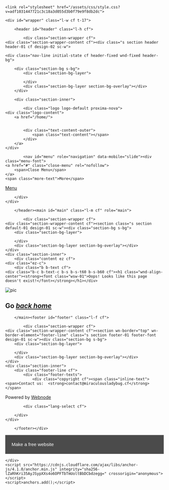 <!DOCTYPE html>
<html lang="en-US">
  <head>
    <meta charset="UTF-8">
    <meta http-equiv="X-UA-Compatible" content="IE=edge">
    <meta name="viewport" content="width=device-width, initial-scale=1">

<!-- Begin Jekyll SEO tag v2.6.1 -->
<title>ladybugglobal.github.io</title>
<meta name="generator" content="Jekyll v3.8.5" />
<meta property="og:title" content="Error" />
<meta property="og:locale" content="en_US" />
<link rel="canonical" href="http://miraculousladybug.cf/404.html" />
<meta property="og:url" content="http://miraculousladybug.cf/404.html" />
<meta property="og:site_name" content="" />
<script type="application/ld+json">
{"@type":"WebPage","url":"http://miraculousladybug.cf/404.html","headline":"","@context":"https://schema.org"}</script>
<!-- End Jekyll SEO tag -->

    <link rel="stylesheet" href="/assets/css/style.css?v=adf1031447721c3c18a3d055d3b0f79e9f8db2dc">
  </head>
  <body>
    <div class="container-lg px-3 my-5 markdown-body">
      
      

<html class="no-js" prefix="og: https://ogp.me/ns#" lang="en"><!--<![endif]--><head><meta charset="utf-8" /><link rel="shortcut icon" href="https://d1di2lzuh97fh2.cloudfront.net/files/1j/1jd/1jdr8n.ico?ph=ba709bf192" /><link rel="apple-touch-icon" href="https://d1di2lzuh97fh2.cloudfront.net/files/1j/1jd/1jdr8n.ico?ph=ba709bf192" /><link rel="icon" href="https://d1di2lzuh97fh2.cloudfront.net/files/1j/1jd/1jdr8n.ico?ph=ba709bf192" /><meta http-equiv="X-UA-Compatible" content="IE=edge,chrome=1" /><title>Error 404 | Page not found</title><meta name="viewport" content="width=device-width,initial-scale=1,viewport-fit=cover" /><meta name="msapplication-tap-highlight" content="no" /><link href="https://d1di2lzuh97fh2.cloudfront.net/files/26/26z/26zmab.css?ph=ba709bf192" rel="stylesheet" /><link href="https://d1di2lzuh97fh2.cloudfront.net/files/1p/1pk/1pkij3.css?ph=ba709bf192" rel="stylesheet" /><link rel="stylesheet" href="https://d1di2lzuh97fh2.cloudfront.net/files/0y/0yu/0yu7ve.css?ph=ba709bf192" data-wnd_color_scheme_file="" /><link rel="stylesheet" href="https://d1di2lzuh97fh2.cloudfront.net/files/4d/4dj/4djyg7.css?ph=ba709bf192" data-wnd_additive_color_file="" /><link rel="stylesheet" href="https://d1di2lzuh97fh2.cloudfront.net/files/3d/3de/3de2ta.css?ph=ba709bf192" data-wnd_typography_file="" /><meta name="description" content="Oops! Looks like this page doesn't exist!" /><meta name="keywords" content="" /><meta name="generator" content="Webnode 2" /><meta name="apple-mobile-web-app-capable" content="yes" /><meta name="apple-mobile-web-app-status-bar-style" content="black" /><meta name="format-detection" content="telephone=no" />

<meta property="og:url" content="https://dx35.webnode.com/error/" /><meta property="og:title" content="Error 404 | Page not found" /><meta property="og:type" content="article" /><meta property="og:description" content="Oops! Looks like this page doesn't exist!" /><meta property="og:site_name" content="Dx35" /><meta property="og:article:published_time" content="2020-03-17T00:00:00+0100" /><link rel="canonical" href="https://dx35.webnode.com/error/" /><script>window.checkAndChangeSvgColor=function(c){try{var a=document.getElementById(c);if(a){c=[["border","borderColor"],["outline","outlineColor"],["color","color"]];for(var h,b,d,f=[],e=0,m=c.length;e<m;e++)if(h=window.getComputedStyle(a)[c[e][1]].replace(/\s/g,"").match(/^rgb[a]?\(([0-9]{1,3}),([0-9]{1,3}),([0-9]{1,3})/i)){b="";for(var g=1;3>=g;g++)b+=("0"+parseInt(h[g],10).toString(16)).slice(-2);"0"===b.charAt(0)&&(d=parseInt(b.substr(0,2),16),d=Math.max(16,d),b=d.toString(16)+b.slice(-4));f.push(c[e][0]+"="+b)}if(f.length){var k=a.getAttribute("data-src"),l=k+(0>k.indexOf("?")?"?":"&")+f.join("&");a.src!=l&&(a.src=l,a.outerHTML=a.outerHTML)}}}catch(n){}};</script><link rel="stylesheet" href="https://use.typekit.net/fch3vye.css" /><script>(function(i,s,o,g,r,a,m){i['GoogleAnalyticsObject']=r;i[r]=i[r]||function(){
			(i[r].q=i[r].q||[]).push(arguments)},i[r].l=1*new Date();a=s.createElement(o),
			m=s.getElementsByTagName(o)[0];a.async=1;a.src=g;m.parentNode.insertBefore(a,m)
			})(window,document,'script','//www.google-analytics.com/analytics.js','ga');ga('create', 'UA-797705-6', 'auto',{"name":"wnd_header"});ga('wnd_header.set', 'dimension1', 'W2');ga('wnd_header.set', 'anonymizeIp', true);ga('wnd_header.send', 'pageview');</script></head><body class="l l-01 layout-01 contract c-s-l wt-page b-btn-sq b-btn-s-l b-btn-dn b-btn-bw-1 img-d-n img-t-o img-h-z line-solid lbox-d   wnd-fe">
	<div class="wnd-page cs-slate wnd-menu-empty ac-must">

	<div id="wrapper" class="l-w cf t-17">

		<header id="header" class="l-h cf">

			<div class="section-wrapper cf">
	<div class="section-wrapper-content cf"><div class="s section header header-01 cf design-02 sc-w">

	<div class="nav-line initial-state cf header-fixed wnd-fixed header-bg">

		<div class="section-bg s-bg">
			<div class="section-bg-layer">
				
			</div>
			<div class="section-bg-layer section-bg-overlay"></div>
		</div>

		<div class="section-inner">

			<div class="logo logo-default proxima-nova">
    <div class="logo-content">
        <a href="/home/">
            
            
	        <div class="text-content-outer">
		        <span class="text-content"></span>
	        </div>
        </a>
    </div>
</div>

			

			<nav id="menu" role="navigation" data-mobile="slide"><div class="menu-font">
	<a href="#" class="close-menu" rel="nofollow">
		<span>Close Menu</span>
	</a>
	<span class="more-text">More</span>
</div></nav><script type="application/javascript">var el=document.getElementById("menu");"undefined"!=typeof el&&(el.style.display="none")</script><div id="menu-mobile" class="hidden">
				<a href="#" id="menu-submit"><span></span>Menu</a>
			</div>

		</div>
	</div>
</div></div>
</div>

		</header><main id="main" class="l-m cf" role="main">

			<div class="section-wrapper cf">
	<div class="section-wrapper-content cf"><section class="s section default-01 design-01 sc-w"><div class="section-bg s-bg">
		<div class="section-bg-layer">
			
		</div>
		<div class="section-bg-layer section-bg-overlay"></div>
	</div>
	<div class="section-inner">
		<div class="content ez cf">
	<div class="ez-c">
		<div class="b b-text cf">
	<div class="b-c b-text-c b-s b-s-t60 b-s-b60 cf"><h1 class="wnd-align-center"><strong><font class="wsw-01">Oops! Looks like this page doesn't exist!</font></strong></h1></div>
</div><div class="column-wrapper cw cf">
	<div class="cw-c"><div class="column-content c pr cf" style="width:21.988%;">
	<div class="c-c"><div class="b b-text cf">
	<div class="b-c b-text-c b-s b-s-t60 b-s-b60 cf"></div>
</div></div>
</div><div class="column-content c pr cf" style="width:78.012%;">
	<div class="c-c"><div class="b b-html b-s">
	<div class="b-c">
		<img src="https://66.media.tumblr.com/49c20ca5e43b34b422989e685f3f61a9/tumblr_o0svkxEegP1uccfzro5_r2_540.gifv" alt="pic" />
	</div>
</div></div>
</div></div>
</div><div class="b b-text cf">
	<div class="b-c b-text-c b-s b-s-t60 b-s-b60 cf"><h2 class="wnd-align-center"><strong><font class="wsw-01">Go <a href="http://miraculousladybug.cf/en/" rel="nofollow"><font class="wsw-47"><em>back home</em></font></a></font></strong></h2></div>
</div>
	</div>
	
</div>
	</div>
</section></div>
</div>

		</main><footer id="footer" class="l-f cf">

			<div class="section-wrapper cf">
	<div class="section-wrapper-content cf"><section wn-border="top" wn-border-element="footer-line" class="s section footer-01 footer-font design-01 sc-w"><div class="section-bg s-bg">
		<div class="section-bg-layer">
			
		</div>
		<div class="section-bg-layer section-bg-overlay"></div>
	</div>
	<div class="section-inner">
		<div class="footer-line cf">
			<div class="footer-texts">
				<div class="copyright cf"><span class="inline-text">
	<span>Contact us:  <strong>contact@miraculousladybug.cf</strong></span>
</span></div>
				<div class="system-footer cf"><div class="sf">
<div class="sf-content">Powered by <a href="https://www.webnode.com?utm_source=text&amp;utm_medium=footer&amp;utm_campaign=free2&amp;utm_content=wnd2" rel="nofollow" target="_blank">Webnode</a></div>
</div></div>
			</div>

			<div class="lang-select cf">
	
</div>

		</div>
	</div>
</section></div>
</div>

		</footer></div>

</div>


<div id="fe_footer"><style>#fe_footer {display: block; box-sizing: border-box; text-align: center; overflow: hidden; overflow-wrap: break-word; word-wrap: break-word; word-break: break-word; position: relative; width: 100%; font-family: Arial, Roboto, Helvetica, sans-serif; font-weight: normal; font-style: normal; font-size: 15px; line-height: 1.5; background-color: rgba(0, 0, 0, 0.7);}#fe_footer a {color: #fff; text-decoration: none; display: inline-block;}#fe_footer_left {width: 100%;}#fe_footer_left_wrapper {padding: 12px 12px 6px;}#fe_footer_right {width: 100%;}#fe_footer_right_wrapper {padding: 6px 12px 14px;}#fe_footer_logo {background: url(https://d1di2lzuh97fh2.cloudfront.net/client/img/wnd-logo2.svg?ph=ba709bf192) no-repeat; display: inline-block; width: 103px; height: 20px; opacity: .83;}#fe_footer_logo b {opacity: 0;}@media only screen and (min-width: 480px) {#fe_footer_left {float: left; min-height: 60px; width: auto; display: table;}#fe_footer_left_wrapper {text-align: left; padding: 8px 160px 8px 12px; display: table-cell; vertical-align: middle;}#fe_footer_right {position: absolute; top: 0; left: auto; right: 12px; bottom: 0; width: auto;}#fe_footer_right_wrapper {text-align: right; padding: 19px 0;}}@media only screen and (min-width: 768px) {#fe_footer_left_wrapper {padding: 16px 160px 16px 20px;}#fe_footer_right {right: 20px;}}@media only screen and (min-width: 1200px) {#fe_footer_left_wrapper {padding-left: 30px;}#fe_footer_right {right: 30px;}}</style><div id="fe_footer_left"><div id="fe_footer_left_wrapper"><a href="https://www.webnode.com?utm_source=text&amp;utm_medium=footer&amp;utm_campaign=free2&amp;utm_content=wnd2" target="_blank" rel="nofollow">Make a free website</a></div></div><div id="fe_footer_right"><div id="fe_footer_right_wrapper"><a id="fe_footer_logo" href="https://www.webnode.com?utm_source=button&amp;utm_medium=footer&amp;utm_campaign=free2&amp;utm_content=wnd2" target="_blank" rel="nofollow"><b>Webnode</b></a></div></div></div><script type="text/javascript" src="https://d1di2lzuh97fh2.cloudfront.net/files/23/23o/23otis.js?ph=ba709bf192"></script><script type="application/javascript">!function(){if(0==document.getElementsByClassName("wnd-cms").length)for(var e=document.getElementsByClassName("column-content"),s=0;s<e.length;s++){var t=e[s].querySelector("div"),l=t.getElementsByClassName("b-text-c");void 0!=l[0]&&t.firstChild==t.lastChild&&""===l[0].innerText&&(e[s].classList?e[s].classList.add("column-empty"):(e[s].classList?e[s].classList.contains("column-empty"):new RegExp("\\bcolumn-empty\\b").test(e[s].className))&&(e[s].className+=" column-empty"))}}()</script><script src="https://d1di2lzuh97fh2.cloudfront.net/client.fe/js.compiled/lang.en.92.js?ph=ba709bf192" crossorigin="anonymous"></script><script src="https://d1di2lzuh97fh2.cloudfront.net/client.fe/js.compiled/compiled.multi.2-634.js?ph=ba709bf192" crossorigin="anonymous"></script><script>var wnd = wnd || {};wnd.$data = {"image_content_items":{"wnd_ThumbnailBlock_278617":{"id":"wnd_ThumbnailBlock_278617","type":"wnd.pc.ThumbnailBlock"},"wnd_Section_default_29586":{"id":"wnd_Section_default_29586","type":"wnd.pc.Section"},"wnd_HeaderSection_header_389505":{"id":"wnd_HeaderSection_header_389505","type":"wnd.pc.HeaderSection"},"wnd_LogoBlock_288442":{"id":"wnd_LogoBlock_288442","type":"wnd.pc.LogoBlock"},"wnd_FooterSection_footer_367985":{"id":"wnd_FooterSection_footer_367985","type":"wnd.pc.FooterSection"}},"svg_content_items":{"wnd_LogoBlock_288442":{"id":"wnd_LogoBlock_288442","type":"wnd.pc.LogoBlock"}},"content_items":[],"project_info":{"isMultilanguage":false,"eshop_tax_enabled":"1","country_code":"","contact_state":"","eshop_tax_type":"VAT","eshop_discounts":false}};</script><script>wnd.$system = {"filesPath":"https:\/\/dx35.webnode.com\/_files\/","staticFiles":"https:\/\/d1di2lzuh97fh2.cloudfront.net\/files","isCms":false,"staticCDNServers":["https:\/\/d1di2lzuh97fh2.cloudfront.net\/"],"fileUploadAllowExtension":["jpg","jpeg","png","gif","bmp","ico","svg","webp","tiff","pdf","doc","docx","ppt","pptx","pps","ppsx","odt","xls","xlsx","txt","rtf","mp3","wma","wav","ogg","amr","flac","m4a","3gp","avi","wmv","mov","mpg","mkv","mp4","mpeg","m4v","swf","gpx","stl","csv","xml","txt","dxf","dwg","iges","igs","step","stp"],"maxUserFormFileLimit":4194304,"frontendLanguage":"en","backendLanguage":"en","page":{"id":200000072,"identifier":"error","template":{"id":200000003,"styles":{"typography":"t-17","scheme":"cs-slate","additiveColor":"ac-must","acHeadings":false,"acSubheadings":false,"acIcons":false,"acOthers":false,"imageStyle":"img-d-n","imageHover":"img-h-z","imageTitle":"img-t-o","buttonStyle":"b-btn-sq","buttonSize":"b-btn-s-l","buttonDecoration":"b-btn-dn","buttonBorders":"b-btn-bw-1","lineStyle":"line-solid","lightboxStyle":"lbox-d","background":{"default":null},"backgroundSettings":{"default":""}}},"layout":"default","name":"error 404","html_title":"Error 404 | Page not found","language":"en","langId":1,"isHomepage":false,"meta_description":"","meta_keywords":"","header_code":"","footer_code":"","styles":[],"countFormsEntries":[]},"listingsPrefix":"\/l\/","productPrefix":"\/p\/","cartPrefix":"\/cart\/","checkoutPrefix":"\/checkout\/","isCheckout":false,"isEshop":false,"isProductDetail":false,"isListingDetail":false,"hasEshopAnalytics":false,"gTagId":null,"currency":"USD","format":{"be":{"DATE_TIME":{"mask":"%d\/%m\/%Y %H:%M","regexp":"^(((0?[1-9]|[1,2][0-9]|3[0,1])\\\/(0?[1-9]|1[0-2])\\\/[0-9]{1,4})(( [0-1][0-9]| 2[0-3]):[0-5][0-9])?|(([0-9]{4}(0[1-9]|1[0-2])(0[1-9]|[1,2][0-9]|3[0,1])(0[0-9]|1[0-9]|2[0-3])[0-5][0-9][0-5][0-9])))?$"},"DATE":{"mask":"%d\/%m\/%Y","regexp":"^((0?[1-9]|[1,2][0-9]|3[0,1])\\\/(0?[1-9]|1[0-2])\\\/[0-9]{1,4})$"},"CURRENCY":{"mask":{"point":".","thousands":",","decimals":2,"mask":"%s","zerofill":true}}},"fe":{"DATE_TIME":{"mask":"%d\/%m\/%Y %H:%M","regexp":"^(((0?[1-9]|[1,2][0-9]|3[0,1])\\\/(0?[1-9]|1[0-2])\\\/[0-9]{1,4})(( [0-1][0-9]| 2[0-3]):[0-5][0-9])?|(([0-9]{4}(0[1-9]|1[0-2])(0[1-9]|[1,2][0-9]|3[0,1])(0[0-9]|1[0-9]|2[0-3])[0-5][0-9][0-5][0-9])))?$"},"DATE":{"mask":"%d\/%m\/%Y","regexp":"^((0?[1-9]|[1,2][0-9]|3[0,1])\\\/(0?[1-9]|1[0-2])\\\/[0-9]{1,4})$"},"CURRENCY":{"mask":{"point":".","thousands":",","decimals":2,"mask":"%s","zerofill":true}}}},"e_product":null,"listing_item":null,"labels":{"wnd.fe.CookieBar.message":"This website uses cookies to provide the necessary site functionality and to improve your experience. By using our website, you agree to our privacy policy.","wnd.fe.FeFooter.createWebsite":"Create your website for free!","wnd.fe.FormManager.error.file.notAllowedExtension":"File extension \u0022{EXTENSION}\u0022 is not allowed.","wnd.fe.FormManager.error.file.required":"Please choose a file to upload.","wnd.fe.FormManager.error.file.sizeExceeded":"Maximum size of the uploaded file is {SIZE} MB.","wnd.fe.FormManager.error.userChangePassword":"Passwords do not match","wnd.fe.FormManager.error.userLogin.inactiveAccount":"Your registration has not been approved yet, you cannot log in.","wnd.fe.FormManager.error.userLogin.invalidLogin":"Incorrect user name (email) or password!","wnd.fe.ListingData.shortMonthName.Apr":"Apr","wnd.fe.ListingData.shortMonthName.Aug":"Aug","wnd.fe.ListingData.shortMonthName.Dec":"Dec","wnd.fe.ListingData.shortMonthName.Feb":"Feb","wnd.fe.ListingData.shortMonthName.Jan":"Jan","wnd.fe.ListingData.shortMonthName.Jul":"Jul","wnd.fe.ListingData.shortMonthName.Jun":"Jun","wnd.fe.ListingData.shortMonthName.Mar":"Mar","wnd.fe.ListingData.shortMonthName.May":"May","wnd.fe.ListingData.shortMonthName.Nov":"Nov","wnd.fe.ListingData.shortMonthName.Oct":"Oct","wnd.fe.ListingData.shortMonthName.Sep":"Sep","wnd.fe.ShoppingCartManager.count.between2And4":"{COUNT} items","wnd.fe.ShoppingCartManager.count.moreThan5":"{COUNT} items","wnd.fe.ShoppingCartManager.count.one":"{COUNT} item","wnd.fe.ShoppingCartTable.label.itemsInStock":"Only {COUNT} pcs available in stock","wnd.fe.ShoppingCartTable.label.itemsInStock.between2And4":"Only {COUNT} pcs available in stock","wnd.fe.ShoppingCartTable.label.itemsInStock.moreThan5":"Only {COUNT} pcs available in stock","wnd.fe.ShoppingCartTable.label.itemsInStock.one":"Only {COUNT} pc available in stock","wnd.fe.ShoppingCartTable.label.outOfStock":"Out of stock","wnd.fe.UserBar.logOut":"Log Out","wnd.pc.BlogDetailPageZone.next":"Newer posts","wnd.pc.BlogDetailPageZone.previous":"Older posts","wnd.pc.FileBlock.download":"DOWNLOAD","wnd.pc.FormBlock.action.defaultMessage.text":"The form was submitted successfully.","wnd.pc.FormBlock.action.defaultMessage.title":"Thank you!","wnd.pc.ListingDetailPageZone.next":"Next","wnd.pc.ListingDetailPageZone.previous":"Previous","wnd.pc.ListingItemCopy.namePrefix":"Copy of","wnd.pc.Option.defaultText":"Other option","wnd.pc.PageCopy.namePrefix":"Copy of","wnd.pc.ProductAddToCartBlock.addToCart":"Add to cart","wnd.pc.ProductItem.button.viewDetail":"Product page","wnd.pc.ProductOptionGroupBlock.notSelected":"No variant selected","wnd.pc.ProductOutOfStockBlock.label":"Out of stock","wnd.pc.ProductPriceBlock.prefixText":"Starting at ","wnd.pc.ProductPriceBlock.suffixText":"","wnd.pc.ProductsZone.label.collections":"Categories","wnd.pc.ProductsZoneModel.label.allCollections":"All products","wnd.pc.ShoppingCartTable.label.checkout":"Checkout","wnd.pc.ShoppingCartTable.label.checkoutDisabled":"Checkout is currently not available (no shipping or payment method)","wnd.pc.ShoppingCartTable.label.continue":"Continue shopping","wnd.pc.ShoppingCartTable.label.delete":"Delete","wnd.pc.ShoppingCartTable.label.item":"Product","wnd.pc.ShoppingCartTable.label.price":"Price","wnd.pc.ShoppingCartTable.label.quantity":"Quantity","wnd.pc.ShoppingCartTable.label.sum":"Total","wnd.pc.ShoppingCartTable.label.totalPrice":"Total","wnd.pc.ShoppingCartTable.placeholder.text":"You can change that! Pick something from the store.","wnd.pc.ShoppingCartTable.placeholder.title":"Your shopping cart is empty now.","wnd.pc.SystemFooterBlock.poweredByWebnode":"Powered by {START_LINK}Webnode{END_LINK}","wnd.pc.UserChangePasswordFormBlock.invalidRecoveryUrl":"The link for resetting your password has timed out. To get a new link, go to the page {START_LINK}Forgotten password{END_LINK}","wnd.pc.UserRecoveryFormBlock.action.defaultMessage.text":"The link that allows you to change your password has been sent to your inbox. If you haven't received this email, please check your spam folder.","wnd.pc.UserRecoveryFormBlock.action.defaultMessage.title":"The email with instructions has been sent.","wnd.pc.UserRegistrationFormBlock.action.defaultMessage.text":"Your registration is now awaiting approval. When your registration is approved, we will inform you via email.","wnd.pc.UserRegistrationFormBlock.action.defaultMessage.title":"Thank you for registering on our website.","wnd.pm.AddNewPagePattern.onlineStore":"Online store"},"kbLinks":{"faq":"https:\/\/www.webnode.com\/support\/index.php?\/Knowledgebase\/List\/Index\/363\/","domainRegistration":"https:\/\/www.webnode.com\/support\/index.php?\/Knowledgebase\/Article\/View\/3188\/","domainBirthdateInfo":"https:\/\/www.webnode.com\/support\/index.php?\/Knowledgebase\/Article\/View\/150\/","domainTransfer":"https:\/\/www.webnode.com\/support\/index.php?\/Knowledgebase\/Article\/View\/3833\/","skRegistration":"https:\/\/www.webnode.com\/support\/index.php?\/Knowledgebase\/Article\/View\/228\/","euTransfer":"https:\/\/www.webnode.com\/support\/index.php?\/Knowledgebase\/Article\/View\/230\/","webmailLogin":"https:\/\/www.webnode.com\/support\/index.php?\/Knowledgebase\/Article\/View\/3213\/","webmail":"https:\/\/www.webnode.com\/support\/index.php?\/Knowledgebase\/List\/Index\/377\/","introduction":"https:\/\/www.webnode.com\/support\/index.php?\/Knowledgebase\/Article\/View\/3065\/","orderTracking":"https:\/\/www.webnode.com\/support\/index.php?\/Knowledgebase\/Article\/View\/4950\/","storageBandwidth":"https:\/\/www.webnode.com\/support\/index.php?\/Knowledgebase\/Article\/View\/440\/","subPage":"https:\/\/www.webnode.com\/support\/index.php?\/Knowledgebase\/Article\/View\/3122\/","import":"https:\/\/www.webnode.com\/support\/index.php?\/Knowledgebase\/Article\/View\/5157\/","eshopPromo":"https:\/\/blog.webnode.com\/blog\/2018\/06\/get-your-online-store-going-today\/","eshopPromoVariants":"https:\/\/www.webnode.com\/blog\/2018\/09\/variants-are-here-sell-your-products-in-all-sizes-colors-or-flavors\/","checkoutFi":"https:\/\/www.webnode.com\/support\/index.php?\/Knowledgebase\/Article\/View\/5392\/","eshopDiscounts":"https:\/\/www.webnode.com\/support\/index.php?\/Knowledgebase\/Article\/View\/5476\/","emailAccounts":"https:\/\/www.webnode.com\/support\/index.php?\/Knowledgebase\/Article\/View\/3211\/"},"aviary":[]};</script></body></html>


      
    </div>
    <script src="https://cdnjs.cloudflare.com/ajax/libs/anchor-js/4.1.0/anchor.min.js" integrity="sha256-lZaRhKri35AyJSypXXs4o6OPFTbTmUoltBbDCbdzegg=" crossorigin="anonymous"></script>
    <script>anchors.add();</script>
    
  </body>
</html>
